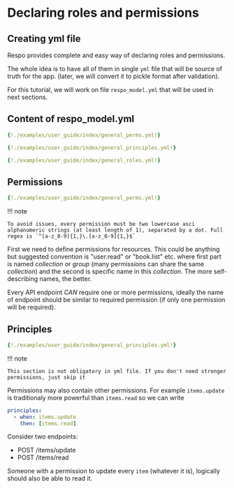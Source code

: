 # Declaring roles and permissions

## Creating yml file

Respo provides complete and easy way of declaring roles and permissions.

The whole idea is to have all of them in single `yml` file that will be source of truth for the app. (later, we will convert it to pickle format after validation).

For this tutorial, we will work on file `respo_model.yml` that will be used in next sections.

## Content of respo_model.yml

```yml
{!./examples/user_guide/index/general_perms.yml!}

{!./examples/user_guide/index/general_principles.yml!}

{!./examples/user_guide/index/general_roles.yml!}
```

## Permissions

```yml
{!./examples/user_guide/index/general_perms.yml!}
```

!!! note

    To avoid issues, every permission must be two lowercase asci alphanumeric strings (at least length of 1), separated by a dot. Full regex is `^[a-z_0-9]{1,}\.[a-z_0-9]{1,}$`

First we need to define permissions for resources. This could be anything but suggested convention is "user.read" or "book.list" etc. where first part is named _collection_ or _group_ (many permissions can share the same _collection_) and the second is specific name in this _collection_. The more self-describing names, the better.

Every API endpoint _CAN_ require one or more permissions, ideally the name of endpoint should be similar to required permission (if only one permission will be required).

## Principles

```yml
{!./examples/user_guide/index/general_principles.yml!}
```

!!! note

    This section is not obligatory in yml file. If you don't need stronger permissions, just skip it

Permissions may also contain other permissions. For example `items.update` is traditionaly more powerful than `items.read` so we can write

```yml
principles:
  - when: items.update
    then: [items.read]
```

Consider two endpoints:

- POST /items/update
- POST /items/read

Someone with a permission to update every `item` (whatever it is), logically should also be able to read it.
